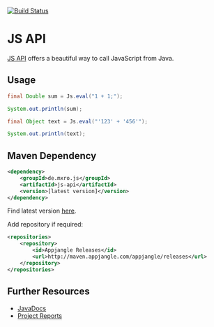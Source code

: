 [![Build Status](https://travis-ci.org/mxro/js-api.svg?branch=master)](https://travis-ci.org/mxro/js-api)

# JS API

[JS API](https://github.com/mxro/js-api) offers a beautiful way to call JavaScript from Java.

## Usage

```java
final Double sum = Js.eval("1 + 1;");

System.out.println(sum);

final Object text = Js.eval("'123' + '456'");

System.out.println(text);
```

## Maven Dependency

```xml
<dependency>
    <groupId>de.mxro.js</groupId>
	<artifactId>js-api</artifactId>
	<version>[latest version]</version>
</dependency>
```

Find latest version [here](http://modules.appjangle.com/js-api/latest/project-summary.html).

Add repository if required:

```xml
<repositories>
	<repository>
		<id>Appjangle Releases</id>
		<url>http://maven.appjangle.com/appjangle/releases</url>
	</repository>
</repositories>
```

## Further Resources

- [JavaDocs](http://modules.appjangle.com/js-api/latest/apidocs/)
- [Project Reports](http://modules.appjangle.com/js-api/latest/project-reports.html)

